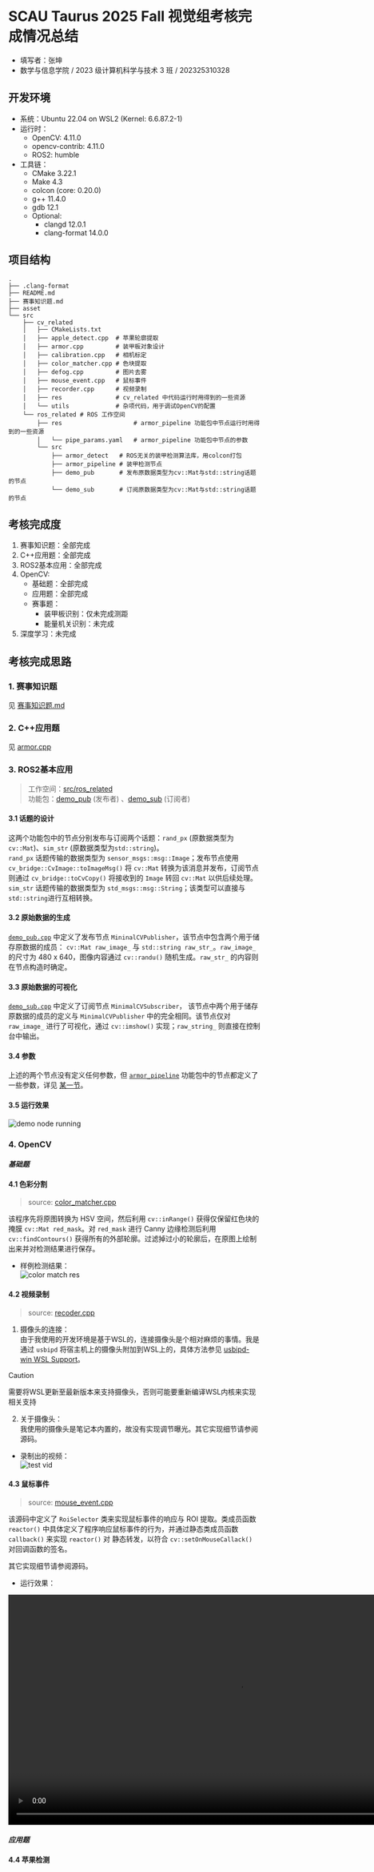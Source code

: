 # SCAU Taurus 2025 Fall 视觉组考核完成情况总结

- 填写者：张坤
- 数学与信息学院 / 2023 级计算机科学与技术 3 班 / 202325310328

## 开发环境

- 系统：Ubuntu 22.04 on WSL2 (Kernel: 6.6.87.2-1)
- 运行时：
  - OpenCV: 4.11.0
  - opencv-contrib: 4.11.0
  - ROS2: humble
- 工具链：
  - CMake 3.22.1
  - Make 4.3
  - colcon (core: 0.20.0)
  - g++ 11.4.0
  - gdb 12.1
  - Optional:
    - clangd 12.0.1
    - clang-format 14.0.0

## 项目结构

``` 
.
├── .clang-format
├── README.md
├── 赛事知识题.md
├── asset
└── src
    ├── cv_related
    │   ├── CMakeLists.txt
    │   ├── apple_detect.cpp  # 苹果轮廓提取
    │   ├── armor.cpp         # 装甲板对象设计
    │   ├── calibration.cpp   # 相机标定
    │   ├── color_matcher.cpp # 色块提取
    │   ├── defog.cpp         # 图片去雾
    │   ├── mouse_event.cpp   # 鼠标事件
    │   ├── recorder.cpp      # 视频录制
    │   ├── res               # cv_related 中代码运行时用得到的一些资源
    │   └── utils             # 杂项代码，用于调试OpenCV的配置
    └── ros_related # ROS 工作空间 
        ├── res                    # armor_pipeline 功能包中节点运行时用得到的一些资源
        │   └── pipe_params.yaml   # armor_pipeline 功能包中节点的参数
        └── src
            ├── armor_detect   # ROS无关的装甲检测算法库，用colcon打包
            ├── armor_pipeline # 装甲检测节点
            ├── demo_pub       # 发布原数据类型为cv::Mat与std::string话题的节点
            └── demo_sub       # 订阅原数据类型为cv::Mat与std::string话题的节点

```
## 考核完成度
1. 赛事知识题：全部完成
2. C++应用题：全部完成
3. ROS2基本应用：全部完成
4. OpenCV:
    - 基础题：全部完成
    - 应用题：全部完成
    - 赛事题：
        - 装甲板识别：仅未完成测距
        - 能量机关识别：未完成
5. 深度学习：未完成

## 考核完成思路
### 1. 赛事知识题
见 [赛事知识题.md](赛事知识题.md) 
### 2. C++应用题
见 [armor.cpp](./src/cv_related/armor.cpp)
### 3. ROS2基本应用
> 工作空间：[src/ros_related](./src/ros_related/) <br/> 功能包：[demo_pub](./src/ros_related/src/demo_pub/) (发布者) 、[demo_sub](./src/ros_related/src/demo_sub/) (订阅者)
#### 3.1 话题的设计
这两个功能包中的节点分别发布与订阅两个话题：`rand_px` (原数据类型为`cv::Mat`)、`sim_str` (原数据类型为`std::string`)。<br/>
`rand_px` 话题传输的数据类型为 `sensor_msgs::msg::Image`；发布节点使用 `cv_bridge::CvImage::toImageMsg()` 将 `cv::Mat` 转换为该消息并发布，订阅节点则通过 `cv_bridge::toCvCopy()` 将接收到的 `Image` 转回 `cv::Mat` 以供后续处理。<br/>
`sim_str` 话题传输的数据类型为 `std_msgs::msg::String`；该类型可以直接与`std::string`进行互相转换。
#### 3.2 原始数据的生成
[`demo_pub.cpp`](./src/ros_related/src/demo_pub/src/demo_pub.cpp) 中定义了发布节点 `MininalCVPublisher`，该节点中包含两个用于储存原数据的成员： `cv::Mat raw_image_` 与 `std::string raw_str_`。`raw_image_` 的尺寸为 480 x 640，图像内容通过 `cv::randu()` 随机生成。`raw_str_` 的内容则在节点构造时确定。 
#### 3.3 原始数据的可视化
[`demo_sub.cpp`](./src/ros_related/src/demo_sub/src/demo_sub.cpp) 中定义了订阅节点 `MinimalCVSubscriber`， 该节点中两个用于储存原数据的成员的定义与 `MinimalCVPublisher` 中的完全相同。该节点仅对 `raw_image_` 进行了可视化，通过 `cv::imshow()` 实现；`raw_string_` 则直接在控制台中输出。
#### 3.4 参数
上述的两个节点没有定义任何参数，但 [`armor_pipeline`](./src/ros_related/src/armor_pipeline/) 功能包中的节点都定义了一些参数，详见 [某一节]()。<!-- TODO: finish the explanation of armor_pipline -->
#### 3.5 运行效果
![demo node running](./asset/pic/ros_topic.png)

### 4. OpenCV
#### _基础题_
#### 4.1 色彩分割
> source: [color_matcher.cpp](./src/cv_related/color_matcher.cpp)

该程序先将原图转换为 HSV 空间，然后利用 `cv::inRange()` 获得仅保留红色块的掩膜 `cv::Mat red_mask`。对 `red_mask` 进行 Canny 边缘检测后利用 `cv::findContours()` 获得所有的外部轮廓。过滤掉过小的轮廓后，在原图上绘制出来并对检测结果进行保存。
- 样例检测结果：<br/>
  ![color match res](./asset/pic/RedContours.png)
#### 4.2 视频录制
> source: [recoder.cpp](./src/cv_related/recorder.cpp)

1. 摄像头的连接：<br/>
由于我使用的开发环境是基于WSL的，连接摄像头是个相对麻烦的事情。我是通过 `usbipd` 将宿主机上的摄像头附加到WSL上的，具体方法参见 [usbipd-win WSL Support](https://github.com/dorssel/usbipd-win/wiki/WSL-support)。
> [!CAUTION] 
> 需要将WSL更新至最新版本来支持摄像头，否则可能要重新编译WSL内核来实现相关支持

2. 关于摄像头：<br/>
我使用的摄像头是笔记本内置的，故没有实现调节曝光。其它实现细节请参阅源码。
- 录制出的视频：<br/>
![test vid](./asset/vid/test.gif) 

#### 4.3 鼠标事件
> source: [mouse_event.cpp](./src/cv_related/mouse_event.cpp)

该源码中定义了 `RoiSelector` 类来实现鼠标事件的响应与 ROI 提取。类成员函数 `reactor()` 中具体定义了程序响应鼠标事件的行为，并通过静态类成员函数 `callback()` 来实现 `reactor()` 对 静态转发，以符合 `cv::setOnMouseCallack()` 对回调函数的签名。

其它实现细节请参阅源码。

- 运行效果：<br/>
<p align="center">
  <video src="./asset/vid/mouse-event.mp4" width="920" controls></video>
</p>

#### _应用题_
#### 4.4 苹果检测


